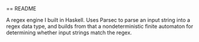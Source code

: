 == README

A regex engine I built in Haskell. Uses Parsec to parse an input string into a regex data type, and builds from that a nondeterministic finite automaton for determining whether input strings match the regex. 
